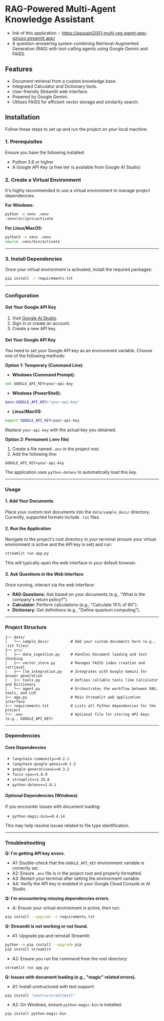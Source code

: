 # RAG-Powered Multi-Agent Knowledge Assistant
- link of this application :- https://agusain2001-multi-rag-agent-app-qzjuoo.streamlit.app/  
- A question-answering system combining Retrieval-Augmented Generation (RAG) with tool-calling agents using Google Gemini and FAISS.

## Features

- Document retrieval from a custom knowledge base.
- Integrated Calculator and Dictionary tools.
- User-friendly Streamlit web interface.
- Powered by Google Gemini.
- Utilizes FAISS for efficient vector storage and similarity search.

## Installation

Follow these steps to set up and run the project on your local machine.

### 1. Prerequisites

Ensure you have the following installed:

- Python 3.8 or higher
- A Google API Key (a free tier is available from Google AI Studio)

### 2. Create a Virtual Environment

It's highly recommended to use a virtual environment to manage project dependencies.

**For Windows:**

```bash
python -m venv .venv
.venv\Scripts\activate
```

**For Linux/MacOS:**

```bash
python3 -m venv .venv
source .venv/bin/activate
```

---

### 3. Install Dependencies

Once your virtual environment is activated, install the required packages:

```bash
pip install -r requirements.txt
```

---

### Configuration

#### Get Your Google API Key

1. Visit [Google AI Studio](https://makersuite.google.com/).
2. Sign in or create an account.
3. Create a new API key.

#### Set Your Google API Key

You need to set your Google API key as an environment variable. Choose one of the following methods:

**Option 1: Temporary (Command Line)**

* **Windows (Command Prompt):**

```bash
set GOOGLE_API_KEY=your-api-key
```

* **Windows (PowerShell):**

```powershell
$env:GOOGLE_API_KEY="your-api-key"
```

* **Linux/MacOS:**

```bash
export GOOGLE_API_KEY=your-api-key
```

Replace `your-api-key` with the actual key you obtained.

**Option 2: Permanent (.env file)**

1. Create a file named `.env` in the project root.
2. Add the following line:

```
GOOGLE_API_KEY=your-api-key
```

The application uses `python-dotenv` to automatically load this key.

---

### Usage

#### 1. Add Your Documents

Place your custom text documents into the `data/sample_docs/` directory. Currently, supported formats include `.txt` files.

#### 2. Run the Application

Navigate to the project's root directory in your terminal (ensure your virtual environment is active and the API key is set) and run:

```bash
streamlit run app.py
```

This will typically open the web interface in your default browser.

#### 3. Ask Questions in the Web Interface

Once running, interact via the web interface:

* **RAG Questions:** Ask based on your documents (e.g., "What is the company's return policy?").
* **Calculator:** Perform calculations (e.g., "Calculate 15% of 80").
* **Dictionary:** Get definitions (e.g., "Define quantum computing").

---

### Project Structure

```
├── data/
│   └── sample_docs/          # Add your custom documents here (e.g., .txt files)
├── src/
│   ├── data_ingestion.py     # Handles document loading and text chunking
│   ├── vector_store.py       # Manages FAISS index creation and retrieval
│   ├── llm_integration.py    # Integrates with Google Gemini for answer generation
│   ├── tools.py              # Defines callable tools like Calculator and Dictionary
│   └── agent.py              # Orchestrates the workflow between RAG, tools, and LLM
├── app.py                    # Main Streamlit web application interface
├── requirements.txt          # Lists all Python dependencies for the project
└── .env                      # Optional file for storing API keys (e.g., GOOGLE_API_KEY)
```

---

### Dependencies

#### Core Dependencies

* `langchain-community==0.2.1`
* `langchain-google-genai==0.1.2`
* `google-generativeai==0.3.2`
* `faiss-cpu==1.8.0`
* `streamlit==1.35.0`
* `python-dotenv==1.0.1`

#### Optional Dependencies (Windows)

If you encounter issues with document loading:

* `python-magic-bin==0.4.14`

This may help resolve issues related to file type identification.

---

### Troubleshooting

**Q: I'm getting API key errors.**

* A1: Double-check that the `GOOGLE_API_KEY` environment variable is correctly set.
* A2: Ensure `.env` file is in the project root and properly formatted.
* A3: Restart your terminal after setting the environment variable.
* A4: Verify the API key is enabled in your Google Cloud Console or AI Studio.

**Q: I'm encountering missing dependencies errors.**

* A: Ensure your virtual environment is active, then run:

```bash
pip install --upgrade -r requirements.txt
```

**Q: Streamlit is not working or not found.**

* A1: Upgrade pip and reinstall Streamlit:

```bash
python -m pip install --upgrade pip
pip install streamlit
```

* A2: Ensure you run the command from the root directory:

```bash
streamlit run app.py
```

**Q: Issues with document loading (e.g., "magic" related errors).**

* A1: Install unstructured with text support:

```bash
pip install "unstructured[text]"
```

* A2: On Windows, ensure `python-magic-bin` is installed:

```bash
pip install python-magic-bin
```

